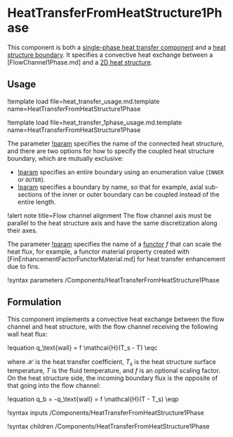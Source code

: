 # HeatTransferFromHeatStructure1Phase

This component is both a
[single-phase heat transfer component](thermal_hydraulics/component_groups/heat_transfer_1phase.md)
and a [heat structure boundary](thermal_hydraulics/component_groups/heat_structure_boundary.md).
It specifies a convective heat exchange between a
[FlowChannel1Phase.md] and a [2D heat structure](thermal_hydraulics/component_groups/heat_structure_2d.md).

## Usage

!template load file=heat_transfer_usage.md.template name=HeatTransferFromHeatStructure1Phase

!template load file=heat_transfer_1phase_usage.md.template name=HeatTransferFromHeatStructure1Phase

The parameter [!param](/Components/HeatTransferFromHeatStructure1Phase/hs) specifies
the name of the connected heat structure, and there are two options for how to specify
the coupled heat structure boundary, which are mutually exclusive:

- [!param](/Components/HeatTransferFromHeatStructure1Phase/hs_side) specifies an
  entire boundary using an enumeration value (`INNER` or `OUTER`).
- [!param](/Components/HeatTransferFromHeatStructure1Phase/hs_boundary) specifies a
  boundary by name, so that for example, axial sub-sections of the inner or outer
  boundary can be coupled instead of the entire length.

!alert note title=Flow channel alignment
The flow channel axis must be parallel to the heat structure axis and have
the same discretization along their axes.

The parameter [!param](/Components/HeatTransferFromHeatStructure1Phase/scale) specifies
the name of a [functor](Functors/index.md) $f$ that can scale the heat flux, for
example, a functor material property created with [FinEnhancementFactorFunctorMaterial.md]
for heat transfer enhancement due to fins.

!syntax parameters /Components/HeatTransferFromHeatStructure1Phase

## Formulation

This component implements a convective heat exchange between the flow channel
and heat structure, with the flow channel receiving the following wall heat
flux:

!equation
q_\text{wall} = f \mathcal{H}(T_s - T) \eqc

where $\mathcal{H}$ is the heat transfer coefficient, $T_s$ is the heat
structure surface temperature, $T$ is the fluid temperature, and $f$ is an optional scaling factor. On the heat
structure side, the incoming boundary flux is the opposite of that going into
the flow channel:

!equation
q_b = -q_\text{wall} = f \mathcal{H}(T - T_s) \eqp

!syntax inputs /Components/HeatTransferFromHeatStructure1Phase

!syntax children /Components/HeatTransferFromHeatStructure1Phase
